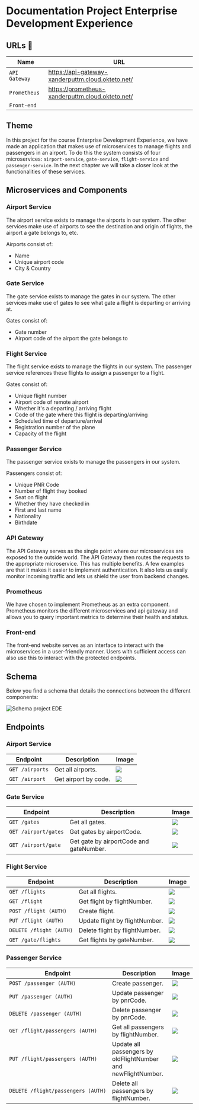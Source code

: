 # Documentation Project Enterprise Development Experience

## URLs 🔗

| Name          | URL                                               |
|---------------|---------------------------------------------------|
| `API Gateway` | https://api-gateway-xanderputtm.cloud.okteto.net/ |
| `Prometheus`  | https://prometheus-xanderputtm.cloud.okteto.net/  |
| `Front-end`   |                                                   |

## Theme
In this project for the course Enterprise Development Experience, we have made an application that makes use of microservices to manage flights and passengers in an airport.
To do this the system consists of four microservices: `airport-service`, `gate-service`, `flight-service` and `passenger-service`. In the next chapter we will take a closer look at the functionalities of these services.

## Microservices and Components

### Airport Service
The airport service exists to manage the airports in our system. The other services make use of airports to see the destination and origin of flights, the airport a gate belongs to, etc.

Airports consist of:
- Name
- Unique airport code
- City & Country

### Gate Service
The gate service exists to manage the gates in our system. The other services make use of gates to see what gate a flight is departing or arriving at.

Gates consist of:
- Gate number
- Airport code of the airport the gate belongs to

### Flight Service
The flight service exists to manage the flights in our system. The passenger service references these flights to assign a passenger to a flight.

Gates consist of:
- Unique flight number
- Airport code of remote airport
- Whether it's a departing / arriving flight
- Code of the gate where this flight is departing/arriving
- Scheduled time of departure/arrival
- Registration number of the plane
- Capacity of the flight

### Passenger Service
The passenger service exists to manage the passengers in our system.

Passengers consist of:
- Unique PNR Code
- Number of flight they booked
- Seat on flight
- Whether they have checked in
- First and last name
- Nationality
- Birthdate

### API Gateway
The API Gateway serves as the single point where our microservices are exposed to the outside world. The API Gateway then routes the requests to the appropriate microservice. 
This has multiple benefits. 
A few examples are that it makes it easier to implement authentication. 
It also lets us easily monitor incoming traffic and lets us shield the user from backend changes.

### Prometheus
We have chosen to implement Prometheus as an extra component. 
Prometheus monitors the different microservices and api gateway and allows you to query important metrics to determine their health and status.

### Front-end
The front-end website serves as an interface to interact with the microservices in a user-friendly manner.
Users with sufficient access can also use this to interact with the protected endpoints.

## Schema
Below you find a schema that details the connections between the different components:

<img src="images/EDE_Project_Diagram.png" alt="Schema project EDE">

## Endpoints

### Airport Service

| Endpoint        | Description          | Image                                   |
|-----------------|----------------------|-----------------------------------------|
| `GET /airports` | Get all airports.    | <img src="images/getAllAirports.png">   |
| `GET /airport`  | Get airport by code. | <img src="images/getAirportByCode.png"> |

### Gate Service

| Endpoint              | Description                             | Image                                                      |
|-----------------------|-----------------------------------------|------------------------------------------------------------|
| `GET /gates`          | Get all gates.                          | <img src="images/getAllGates.png">                         |
| `GET /airport/gates`  | Get gates by airportCode.               | <img src="images/getGatesByAirportCode.png">               |
| `GET /airport/gate`   | Get gate by airportCode and gateNumber. | <img src="images/getGateByAirportCodeAndGateNumber.png">   |

### Flight Service

| Endpoint                | Description                    | Image                                             |
|-------------------------|--------------------------------|---------------------------------------------------|
| `GET /flights`          | Get all flights.               | <img src="images/getAllFlights.png">              |
| `GET /flight`           | Get flight by flightNumber.    | <img src="images/getFlightByFlightNumber.png">    |
| `POST /flight (AUTH)`   | Create flight.                 | <img src="images/createFlight.png">               |
| `PUT /flight (AUTH)`    | Update flight by flightNumber. | <img src="images/updateFlightByFlightNumber.png"> |
| `DELETE /flight (AUTH)` | Delete flight by flightNumber. | <img src="images/deleteFlightByFlightNumber.png"> |
| `GET /gate/flights`     | Get flights by gateNumber.     | <img src="images/getFlightsByGateNumber.png">     |

### Passenger Service

| Endpoint                           | Description                                                   | Image                                                                      |
|------------------------------------|---------------------------------------------------------------|----------------------------------------------------------------------------|
| `POST /passenger (AUTH)`           | Create passenger.                                             | <img src="images/createPassenger.png">                                     |
| `PUT /passenger (AUTH)`            | Update passenger by pnrCode.                                  | <img src="images/updatePassengerByPnrCode.png">                            |
| `DELETE /passenger (AUTH)`         | Delete passenger by pnrCode.                                  | <img src="images/deletePassengerByPnrCode.png">                            |
| `GET /flight/passengers (AUTH)`    | Get all passengers by flightNumber.                           | <img src="images/getPassengersByFlightNumber.png">                         |
| `PUT /flight/passengers (AUTH)`    | Update all passengers by oldFlightNumber and newFlightNumber. | <img src="images/updatePassengersByOldFlightNumberAndNewFlightNumber.png"> |
| `DELETE /flight/passengers (AUTH)` | Delete all passengers by flightNumber.                        | <img src="images/deleteAllPassengersByFlightNumber.png">                   |